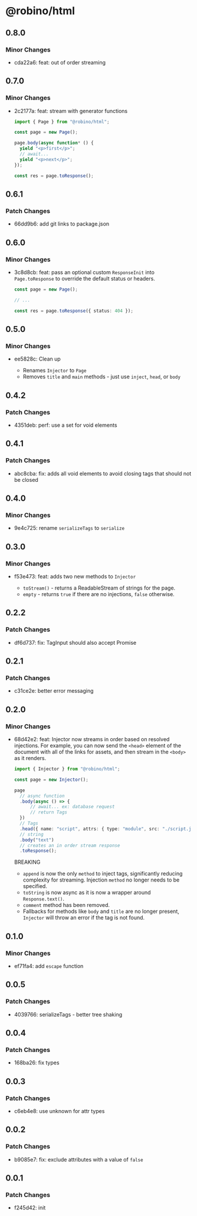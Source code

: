 # @robino/html

## 0.8.0

### Minor Changes

- cda22a6: feat: out of order streaming

## 0.7.0

### Minor Changes

- 2c2177a: feat: stream with generator functions

  ```ts
  import { Page } from "@robino/html";

  const page = new Page();

  page.body(async function* () {
  	yield "<p>first</p>";
  	// await...
  	yield "<p>next</p>";
  });

  const res = page.toResponse();
  ```

## 0.6.1

### Patch Changes

- 66dd9b6: add git links to package.json

## 0.6.0

### Minor Changes

- 3c8d8cb: feat: pass an optional custom `ResponseInit` into `Page.toResponse` to override the default status or headers.

  ```ts
  const page = new Page();

  // ...

  const res = page.toResponse({ status: 404 });
  ```

## 0.5.0

### Minor Changes

- ee5828c: Clean up

  - Renames `Injector` to `Page`
  - Removes `title` and `main` methods - just use `inject`, `head`, or `body`

## 0.4.2

### Patch Changes

- 4351deb: perf: use a set for void elements

## 0.4.1

### Patch Changes

- abc8cba: fix: adds all void elements to avoid closing tags that should not be closed

## 0.4.0

### Minor Changes

- 9e4c725: rename `serializeTags` to `serialize`

## 0.3.0

### Minor Changes

- f53e473: feat: adds two new methods to `Injector`

  - `toStream()` - returns a ReadableStream of strings for the page.
  - `empty` - returns `true` if there are no injections, `false` otherwise.

## 0.2.2

### Patch Changes

- df6d737: fix: TagInput should also accept Promise<Tags>

## 0.2.1

### Patch Changes

- c31ce2e: better error messaging

## 0.2.0

### Minor Changes

- 68d42e2: feat: Injector now streams in order based on resolved injections. For example, you can now send the `<head>` element of the document with all of the links for assets, and then stream in the `<body>` as it renders.

  ```ts
  import { Injector } from "@robino/html";

  const page = new Injector();

  page
  	// async function
  	.body(async () => {
  		// await... ex: database request
  		// return Tags
  	})
  	// Tags
  	.head({ name: "script", attrs: { type: "module", src: "./script.js" } })
  	// string
  	.body("text")
  	// creates an in order stream response
  	.toResponse();
  ```

  BREAKING

  - `append` is now the only `method` to inject tags, significantly reducing complexity for streaming. Injection `method` no longer needs to be specified.
  - `toString` is now async as it is now a wrapper around `Response.text()`.
  - `comment` method has been removed.
  - Fallbacks for methods like `body` and `title` are no longer present, `Injector` will throw an error if the tag is not found.

## 0.1.0

### Minor Changes

- ef71fa4: add `escape` function

## 0.0.5

### Patch Changes

- 4039766: serializeTags - better tree shaking

## 0.0.4

### Patch Changes

- 168ba26: fix types

## 0.0.3

### Patch Changes

- c6eb4e8: use unknown for attr types

## 0.0.2

### Patch Changes

- b9085e7: fix: exclude attributes with a value of `false`

## 0.0.1

### Patch Changes

- f245d42: init
